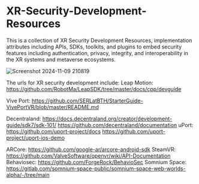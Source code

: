 # XR-Security-Development-Resources
This is a collection of XR Security Development Resources, implementation attributes including APIs, SDKs, toolkits, and plugins to embed security features including authentication, privacy, integrity, and interoperability in the XR systems and metaverse ecosystems. 


 
![Screenshot 2024-11-09 210819](https://github.com/user-attachments/assets/cbad1da5-0db3-449e-b7eb-261c2d39d741)

The urls for XR security development include:
Leap Motion: 
https://github.com/RobotMa/LeapSDK/tree/master/docs/cpp/devguide

Vive Port: 
https://github.com/SERLatBTH/StarterGuide-VivePortVR/blob/master/README.md

Decentraland: 
https://docs.decentraland.org/creator/development-guide/sdk7/sdk-101/
https://github.com/decentraland/documentation
uPort:
https://github.com/uport-project/docs 
https://github.com/uport-project/uport-ios-demo

ARCore:
https://github.com/google-ar/arcore-android-sdk
SteamVR:
https://github.com/ValveSoftware/openvr/wiki/API-Documentation
Behaviosec: 
https://github.com/ForgeRock/BehavioSec 
Somnium Space:
https://gitlab.com/somnium-space-public/somnium-space-web-worlds-alpha/-/tree/main 



